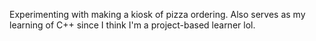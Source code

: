 Experimenting with making a kiosk of pizza ordering. Also serves as my learning of C++ since I think I'm a project-based learner lol.
